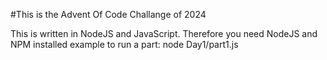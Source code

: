 #This is the Advent Of Code Challange of 2024

This is written in NodeJS and JavaScript. Therefore you need NodeJS and NPM installed
example to run a part: node Day1/part1.js
